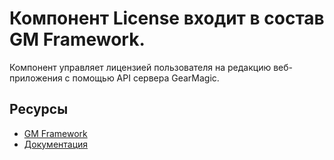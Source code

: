 # Компонент License входит в состав GM Framework.

Компонент управляет лицензией пользователя на редакцию веб-приложения с помощью API сервера GearMagic.

## Ресурсы
- [GM Framework](https://apps.gearmagic.ru/framework)
- [Документация](https://apps.gearmagic.ru/component/framework-license)
